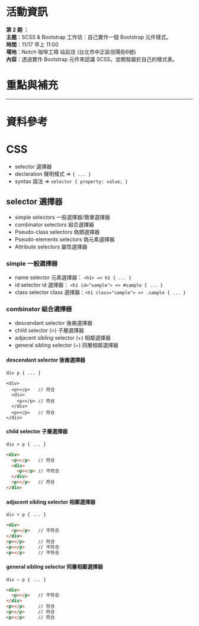 # 活動資訊

**第 2 期 ：**<br>
**主題**：SCSS & Bootstrap 工作坊：自己實作一個 Bootstrap 元件樣式。 <br>
**時間**：11/17 早上 11:00<br>
**場地**：Notch 咖啡工場 站前店 (台北市中正區信陽街6號) <br>
**內容**：透過實作 Bootstrap 元件來認識 SCSS，並開發屬於自己的樣式表。 <br>

# 重點與補充


------
# 資料參考

# CSS
- selector 選擇器
- declaration 聲明樣式 => `{ ... }`
- syntax 語法 => `selector { property: value; }`

## selector 選擇器

- simple selectors 一般選擇器/簡單選擇器
- combinator selectors 組合選擇器
- Pseudo-class selectors 偽類選擇器
- Pseudo-elements selectors 偽元素選擇器
- Attribute selectors 屬性選擇器

### simple 一般選擇器

- name selector 元素選擇器： `<h1> => h1 { ... }`
- id selector id 選擇器： `<h1 id="sample"> => #sample { ... }`
- class selector class 選擇器：`<h1 class="sample"> => .sample { ... }`

### combinator 組合選擇器

- descendant selector 後裔選擇器
- child selector (>) 子層選擇器
- adjacent sibling selector (+) 相鄰選擇器
- general sibling selector (~) 同層相鄰選擇器

#### descendant selector 後裔選擇器
`div p { ... }`
```
<div>
  <p></p>   // 符合
  <div>
    <p></p> // 符合
  </div>
  <p></p>   // 符合
</div>
```

#### child selector 子層選擇器
`div > p { ... }`
``` html
<div>
  <p></p>   // 符合
  <div>
    <p></p> // 不符合
  </div>
  <p></p>   // 符合
</div>
```

#### adjacent sibling selector 相鄰選擇器
`div + p { ... }`
``` html
<div>
  <p></p>   // 不符合
</div>
<p></p>     // 符合
<p></p>     // 不符合
<p></p>     // 不符合
```

#### general sibling selector 同層相鄰選擇器
`div ~ p { ... }`
``` html
<div>
  <p></p>   // 不符合
</div>
<p></p>     // 符合
<p></p>     // 符合
<p></p>     // 符合
```

